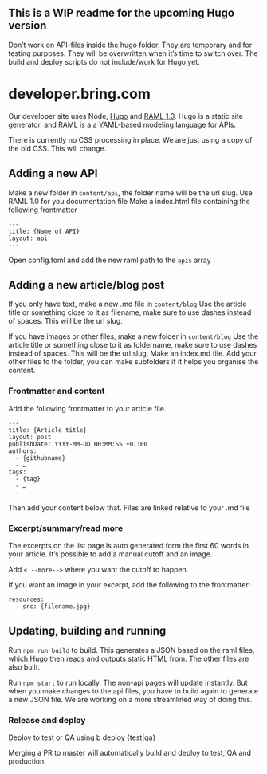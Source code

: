 ## This is a WIP readme for the upcoming Hugo version
Don’t work on API-files inside the hugo folder. They are temporary and for testing purposes. They will be overwritten when it’s time to switch over.
The build and deploy scripts do not include/work for Hugo yet.

# developer.bring.com

Our developer site uses Node, [Hugo](https://gohugo.io/) and
[RAML 1.0](https://raml.org/). Hugo is a static site generator, and RAML
is a a YAML-based modeling language for APIs.

There is currently no CSS processing in place. We are just using a copy of the old CSS. This will change.

## Adding a new API
Make a new folder in `content/api`, the folder name will be the url slug.
Use RAML 1.0 for you documentation file
Make a index.html file containing the following frontmatter
```
---
title: {Name of API}
layout: api
---
```

Open config.toml and add the new raml path to the `apis` array

## Adding a new article/blog post
If you only have text, make a new .md file in `content/blog`
Use the article title or something close to it as filename, make sure to use dashes instead of spaces. This will be the url slug.

If you have images or other files, make a new folder in `content/blog`
Use the article title or something close to it as foldername, make sure to use dashes instead of spaces. This will be the url slug.
Make an index.md file.
Add your other files to the folder, you can make subfolders if it helps you organise the content.

### Frontmatter and content
Add the following frontmatter to your article file.
```
---
title: {Article title}
layout: post
publishDate: YYYY-MM-DD HH:MM:SS +01:00
authors:
  - {githubname}
  - …
tags:
  - {tag}
  - …
---
```

Then add your content below that.
Files are linked relative to your .md file

### Excerpt/summary/read more
The excerpts on the list page is auto generated form the first 60 words in your article. It’s possible to add a manual cutoff and an image.

Add `<!--more-->` where you want the cutoff to happen.

If you want an image in your excerpt, add the following to the frontmatter:
```
resources:
  - src: {filename.jpg}
```

## Updating, building and running
Run `npm run build` to build. This generates a JSON based on the raml files, which Hugo then reads and outputs static HTML from. The other files are also built.

Run `npm start` to run locally. The non-api pages will update instantly. But when you make changes to the api files, you have to build again to generate a new JSON file.
We are working on a more streamlined way of doing this.

### Release and deploy

Deploy to test or QA using b deploy {test|qa}

Merging a PR to master will automatically build and deploy to test, QA and production.
